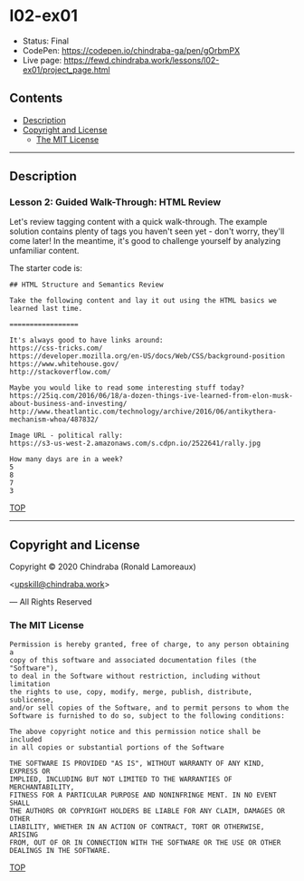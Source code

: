 # l02-ex01

-  Status: Final
-  CodePen: <https://codepen.io/chindraba-ga/pen/gOrbmPX>
-  Live page: <https://fewd.chindraba.work/lessons/l02-ex01/project_page.html>

## Contents

-  [Description](#description)
-  [Copyright and License](#copyright-and-license)
   -  [The MIT License](#the-mit-license)

---
## Description

### Lesson 2: Guided Walk-Through: HTML Review

Let's review tagging content with a quick walk-through. The example solution contains plenty of tags you haven't seen yet - don't worry, they'll come later! In the meantime, it's good to challenge yourself by analyzing unfamiliar content.

The starter code is:

    ## HTML Structure and Semantics Review

    Take the following content and lay it out using the HTML basics we learned last time.

    =================

    It's always good to have links around:
    https://css-tricks.com/
    https://developer.mozilla.org/en-US/docs/Web/CSS/background-position
    https://www.whitehouse.gov/
    http://stackoverflow.com/

    Maybe you would like to read some interesting stuff today?
    https://25iq.com/2016/06/18/a-dozen-things-ive-learned-from-elon-musk-about-business-and-investing/
    http://www.theatlantic.com/technology/archive/2016/06/antikythera-mechanism-whoa/487832/

    Image URL - political rally:
    https://s3-us-west-2.amazonaws.com/s.cdpn.io/2522641/rally.jpg

    How many days are in a week?
    5
    8
    7
    3


[TOP](#contents)

---
## Copyright and License

Copyright © 2020  Chindraba (Ronald Lamoreaux)

<[upskill@chindraba.work](mailto:upskill@chindraba.work?subject='l02-ex01')>

— All Rights Reserved

### The MIT License
    
    Permission is hereby granted, free of charge, to any person obtaining a
    copy of this software and associated documentation files (the "Software"),
    to deal in the Software without restriction, including without limitation
    the rights to use, copy, modify, merge, publish, distribute, sublicense,
    and/or sell copies of the Software, and to permit persons to whom the
    Software is furnished to do so, subject to the following conditions:

    The above copyright notice and this permission notice shall be included
    in all copies or substantial portions of the Software

    THE SOFTWARE IS PROVIDED "AS IS", WITHOUT WARRANTY OF ANY KIND, EXPRESS OR
    IMPLIED, INCLUDING BUT NOT LIMITED TO THE WARRANTIES OF MERCHANTABILITY,
    FITNESS FOR A PARTICULAR PURPOSE AND NONINFRINGE MENT. IN NO EVENT SHALL
    THE AUTHORS OR COPYRIGHT HOLDERS BE LIABLE FOR ANY CLAIM, DAMAGES OR OTHER
    LIABILITY, WHETHER IN AN ACTION OF CONTRACT, TORT OR OTHERWISE, ARISING
    FROM, OUT OF OR IN CONNECTION WITH THE SOFTWARE OR THE USE OR OTHER
    DEALINGS IN THE SOFTWARE.

[TOP](#contents)
